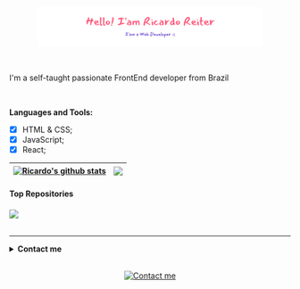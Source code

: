 <p align="center"><img width="80%" src="./assets/gh-readme-header.png" /></a></p>

<br />

I'm a self-taught passionate FrontEnd developer from Brazil

<br />

**Languages and Tools:**

- [x] HTML & CSS;
- [x] JavaScript;
- [x] React;

| <a href="https://github-readme-stats.vercel.app/api?username=ricareiter"><img align="center" src="https://github-readme-stats.vercel.app/api?username=ricareiter&show_icons=true&include_all_commits=true&theme=buefy&hide_border=true" alt="Ricardo's github stats" /></a> | <img align="center" src="https://github-readme-stats.vercel.app/api/top-langs/?username=ricareiter&layout=compact&theme=buefy&hide_border=true" /></a> |
| --------------------------------------------------------------------------------------------------------------------------------------------------------------------------------------------------------------------------------------------------------------------------- | ------------------------------------------------------------------------------------------------------------------------------------------------------------------------------------------------------------------ |

#### Top Repositories

<a href="https://github.com/ricareiter/tip-calculator">
  <img align="center" src="https://github-readme-stats.vercel.app/api/pin/?username=ricareiter&repo=tip-calculator&theme=buefy" />
</a>

<br />
<br />

<hr>

<details>
<br>
    <summary><strong>Contact me</strong></summary>
I’m always looking for new challenges and opportunities to collaborate! Get in touch with me:
</details>
<br />

<p align="center">
    <a href="mailto:ricardoreiterr@gmail.com">
        <img alt="Contact me" src="https://img.shields.io/badge/-contact%20me-%23a960ff?style=for-the-badge&logo=Mail.Ru">
    </a>
</p>
<br>
